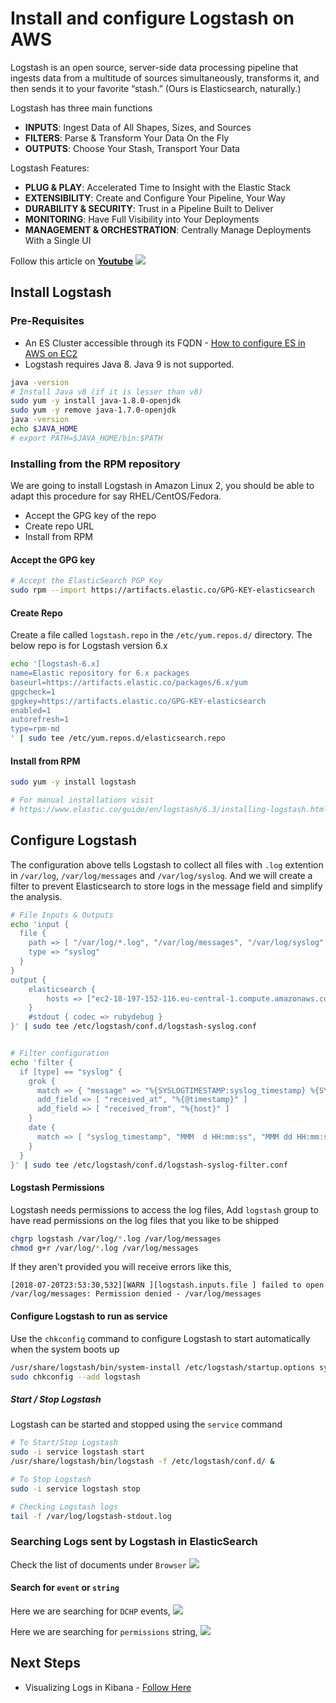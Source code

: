 # Install and configure Logstash on AWS
Logstash is an open source, server-side data processing pipeline that ingests data from a multitude of sources simultaneously, transforms it, and then sends it to your favorite “stash.” (Ours is Elasticsearch, naturally.)

Logstash has three main functions
 - **INPUTS**: Ingest Data of All Shapes, Sizes, and Sources
 - **FILTERS**: Parse & Transform Your Data On the Fly
 - **OUTPUTS**: Choose Your Stash, Transport Your Data

 Logstash Features:
 - **PLUG & PLAY**: Accelerated Time to Insight with the Elastic Stack
 - **EXTENSIBILITY**: Create and Configure Your Pipeline, Your Way
 - **DURABILITY & SECURITY**: Trust in a Pipeline Built to Deliver
 - **MONITORING**: Have Full Visibility into Your Deployments
 - **MANAGEMENT & ORCHESTRATION**: Centrally Manage Deployments With a Single UI

Follow this article on **[Youtube](https://www.youtube.com/channel/UC_evcfxhjjui5hChhLE08tQ/playlists)**
![](https://raw.githubusercontent.com/miztiik/elk-stack/master/images/elk.png)
## Install Logstash

### Pre-Requisites
 - An ES Cluster accessible through its FQDN - [How to configure ES in AWS on EC2](https://github.com/miztiik/elk-stack/tree/master/ElasticSearch)
- Logstash requires Java 8. Java 9 is not supported. 

```sh
java -version
# Install Java v8 (if it is lesser than v8)
sudo yum -y install java-1.8.0-openjdk
sudo yum -y remove java-1.7.0-openjdk
java -version
echo $JAVA_HOME
# export PATH=$JAVA_HOME/bin:$PATH 
```

### Installing from the RPM repository
We are going to install Logstash in Amazon Linux 2, you should be able to adapt this procedure for say RHEL/CentOS/Fedora. 
- Accept the GPG key of the repo
- Create repo URL
- Install from RPM

#### Accept the GPG key
```sh
# Accept the ElasticSearch PGP Key
sudo rpm --import https://artifacts.elastic.co/GPG-KEY-elasticsearch
```

#### Create Repo
Create a file called `logstash.repo` in the `/etc/yum.repos.d/` directory. The below repo is for Logstash version 6.x
```sh
echo '[logstash-6.x]
name=Elastic repository for 6.x packages
baseurl=https://artifacts.elastic.co/packages/6.x/yum
gpgcheck=1
gpgkey=https://artifacts.elastic.co/GPG-KEY-elasticsearch
enabled=1
autorefresh=1
type=rpm-md
' | sudo tee /etc/yum.repos.d/elasticsearch.repo
```

#### Install from RPM
```sh
sudo yum -y install logstash

# For manual installations visit
# https://www.elastic.co/guide/en/logstash/6.3/installing-logstash.html
```

## Configure Logstash
The configuration above tells Logstash to collect all files with `.log` extention in `/var/log`, `/var/log/messages` and `/var/log/syslog`. And we will create a filter to prevent Elasticsearch to store logs in the message field and simplify the analysis.

```sh
# File Inputs & Outputs
echo 'input {
  file {
    path => [ "/var/log/*.log", "/var/log/messages", "/var/log/syslog" ]
    type => "syslog"
  }
}
output {
    elasticsearch {
        hosts => ["ec2-18-197-152-116.eu-central-1.compute.amazonaws.com:9200"]
    }
    #stdout { codec => rubydebug }
}' | sudo tee /etc/logstash/conf.d/logstash-syslog.conf


# Filter configuration
echo 'filter {
  if [type] == "syslog" {
    grok {
      match => { "message" => "%{SYSLOGTIMESTAMP:syslog_timestamp} %{SYSLOGHOST:syslog_hostname} %{DATA:syslog_program}(?:\[%{POSINT:syslog_pid}\])?: %{GREEDYDATA:syslog_message}" }
      add_field => [ "received_at", "%{@timestamp}" ]
      add_field => [ "received_from", "%{host}" ]
    }
    date {
      match => [ "syslog_timestamp", "MMM  d HH:mm:ss", "MMM dd HH:mm:ss" ]
    }
  }
}' | sudo tee /etc/logstash/conf.d/logstash-syslog-filter.conf
```
#### Logstash Permissions
Logstash needs permissions to access the log files, Add `logstash` group to have read permissions on the log files that you like to be shipped
```sh
chgrp logstash /var/log/*.log /var/log/messages
chmod g+r /var/log/*.log /var/log/messages
```
If they aren't provided you will receive errors like this,
```pre
[2018-07-20T23:53:30,532][WARN ][logstash.inputs.file ] failed to open /var/log/messages: Permission denied - /var/log/messages
```

#### Configure Logstash to run as service
Use the `chkconfig` command to configure Logstash to start automatically when the system boots up
```sh
/usr/share/logstash/bin/system-install /etc/logstash/startup.options sysv
sudo chkconfig --add logstash
```
##### Start / Stop Logstash
Logstash can be started and stopped using the `service` command
```sh
# To Start/Stop Logstash 
sudo -i service logstash start
/usr/share/logstash/bin/logstash -f /etc/logstash/conf.d/ &

# To Stop Logstash 
sudo -i service logstash stop

# Checking Logstash logs
tail -f /var/log/logstash-stdout.log
```

### Searching Logs sent by Logstash in ElasticSearch
Check the list of documents under `Browser`
![](https://raw.githubusercontent.com/miztiik/elk-stack/master/images/ELK-Indices-00.png)

#### Search for `event` or `string`
Here we are searching for `DCHP` events,
![](https://raw.githubusercontent.com/miztiik/elk-stack/master/images/ELK-Search-00.png)

Here we are searching for `permissions` string,
![](https://raw.githubusercontent.com/miztiik/elk-stack/master/images/ELK-Search-01.png)

## Next Steps
 - Visualizing Logs in Kibana - [Follow Here](https://github.com/miztiik/elk-stack/tree/master/Kibana)
